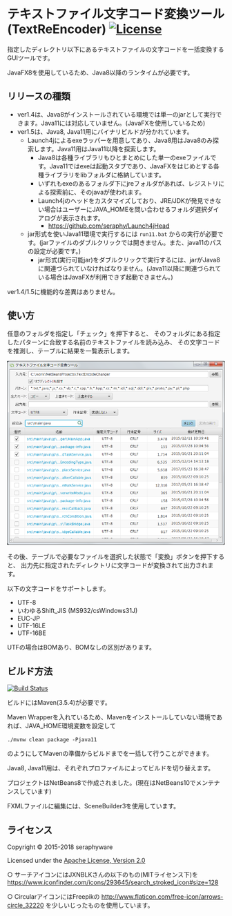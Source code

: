 テキストファイル文字コード変換ツール(TextReEncoder) [![License](https://img.shields.io/badge/License-Apache%202.0-blue.svg)](https://opensource.org/licenses/Apache-2.0)
=================================================
指定したディレクトリ以下にあるテキストファイルの文字コードを一括変換するGUIツールです。

JavaFX8を使用しているため、Java8以降のランタイムが必要です。

リリースの種類
------------

- ver1.4は、Java8がインストールされている環境では単一のjarとして実行できます。Java11には対応していません。(JavaFXを使用しているため)
- ver1.5は、Java8, Java11用にバイナリビルドが分かれています。
  - Launch4jによるexeラッパーを用意してあり、Java8用はJava8のみ探索します。Java11用はJava11以降を探索します。
    - Java8は各種ライブラリもひとまとめにした単一のexeファイルです。Java11ではexeは起動スタブであり、JavaFXをはじめとする各種ライブラリをlibフォルダに格納しています。
    - いずれもexeのあるフォルダ下にjreフォルダがあれば、レジストリによる探索前に、そのjavaが使われます。
    - Launch4jのヘッドをカスタマイズしており、JRE/JDKが発見できない場合はユーザーにJAVA_HOMEを問い合わせるフォルダ選択ダイアログが表示されます。
      - https://github.com/seraphy/Launch4jHead
  - jar形式を使いJava11環境で実行するには ```run11.bat``` からの実行が必要です。(jarファイルのダブルクリックでは開きません。また、java11のパスの設定が必要です。)
    - jar形式(実行可能jar)をダブルクリックで実行するには、jarがJava8に関連づられていなければなりません。(Java11以降に関連づられている場合はJavaFXが利用できず起動できません。)

ver1.4/1.5に機能的な差異はありません。

使い方
------

任意のフォルダを指定し「チェック」を押下すると、
そのフォルダにある指定したパターンに合致する名前のテキストファイルを読み込み、
その文字コードを推測し、テーブルに結果を一覧表示します。

![screen capture 1](src/site/resources/images/screen-capture1.png?raw=true "screen capture1")

その後、テーブルで必要なファイルを選択した状態で「変換」ボタンを押下すると、
出力先に指定されたディレクトリに文字コードが変換されて出力されます。

以下の文字コードをサポートします。
- UTF-8
- いわゆるShift_JIS (MS932/csWindows31J)
- EUC-JP
- UTF-16LE
- UTF-16BE

UTFの場合はBOMあり、BOMなしの区別があります。

ビルド方法
----------------
[![Build Status](https://travis-ci.org/seraphy/TextReEncoder.svg)](https://travis-ci.org/seraphy/TextReEncoder)

ビルドにはMaven(3.5.4)が必要です。

Maven Wrapperを入れているため、Mavenをインストールしていない環境であれば、JAVA_HOME環境変数を設定して

```
./mvnw clean package -Pjava11
```

のようにしてMavenの準備からビルドまでを一括して行うことができます。

Java8, Java11用は、それぞれプロファイルによってビルドを切り替えます。

プロジェクトはNetBeans8で作成されました。(現在はNetBeans10でメンテナンスしています)

FXMLファイルに編集には、SceneBuilder3を使用しています。

 
ライセンス
----------
Copyright &copy; 2015-2018 seraphyware

Licensed under the [Apache License, Version 2.0][Apache]

[Apache]: http://www.apache.org/licenses/LICENSE-2.0


○ サーチアイコンにはJXNBLKさんの以下のもの(MITライセンス下)を
https://www.iconfinder.com/icons/293645/search_stroked_icon#size=128

○ CircularアイコンにはFreepikの
http://www.flaticon.com/free-icon/arrows-circle_32220
を少しいじったものを使用しています。
